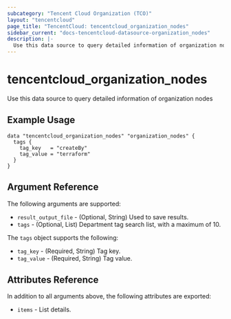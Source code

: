 ```yaml
---
subcategory: "Tencent Cloud Organization (TCO)"
layout: "tencentcloud"
page_title: "TencentCloud: tencentcloud_organization_nodes"
sidebar_current: "docs-tencentcloud-datasource-organization_nodes"
description: |-
  Use this data source to query detailed information of organization nodes
---
```


# tencentcloud_organization_nodes

Use this data source to query detailed information of organization nodes

## Example Usage

```hcl
data "tencentcloud_organization_nodes" "organization_nodes" {
  tags {
    tag_key   = "createBy"
    tag_value = "terraform"
  }
}
```

## Argument Reference

The following arguments are supported:

* `result_output_file` - (Optional, String) Used to save results.
* `tags` - (Optional, List) Department tag search list, with a maximum of 10.

The `tags` object supports the following:

* `tag_key` - (Required, String) Tag key.
* `tag_value` - (Required, String) Tag value.

## Attributes Reference

In addition to all arguments above, the following attributes are exported:

* `items` - List details.


